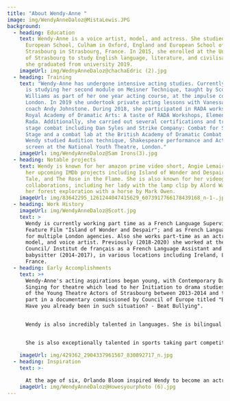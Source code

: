 ```yaml
---
title: "About Wendy-Anne "
image: img/WendyAnneDaloz@MistaLewis.JPG
background:
  - heading: Education
    text: Wendy-Anne is a voice artist, model, and actress. She studied at the
      European School, Culham in Oxford, England and European School of
      Strasbourg in Strasbourg, France. In 2015, she enrolled at the University
      of Strasbourg to study English language, literature, and civilisation and
      she graduated from university 2019.
    imageUrl: img/WednyAnneDaloz@chachaEdric (2).jpg
  - heading: Training
    text: "Wendy-Anne has undergone intensive acting studies. Currently (2020) she
      is studying her second module on Meisner Technique, taught by Scott
      Williams as part of her one year acting course, at the impulse company,
      London. In 2019 she undertook private acting lessons with Vanessa Kirby's
      coach Andy Johnstone. During 2018, she participated in RADA workshops at
      Royal Academy of Dramatic Arts: A taste of RADA Workshops, Elements of
      Rada. Additionally, she carried out several certifications and training in
      stage combat including Dan Syles and Strike Company: Combat for Screen and
      Stage and a combat lab at the British Academy of Dramatic Combat. In 2016
      Wendy studied Audition technique, Shakespeare performance and Acting for
      screen at the National Youth Theatre, London."
    imageUrl: img/WendyAnneDaloz@Sam Irons(3).jpg
  - heading: Notable projects
    text: Wendy is known for her amazon prime video short, Angie Lemaire as well as
      her upcoming IMDb projects including Island of Wonder and Despair, Gemma's
      Tale, and The Rose in the Flame. She is also known for her videography
      collaborations, including her lady with the lamp clip by Alord Walker and
      her forest exploration with a horse by Mark Owen.
    imageUrl: img/83642295_1261244047415629_6073917766178439168_n-1-.jpg
  - heading: Work History
    imageUrl: img/WendyAnneDaloz@Scott.jpg
    text: >
      Wendy is currently working part time as a French Language Supervisor for
      Feature Film "Island of Wonder and Despair"; and as French Language tutor
      for multiple London agencies. Also she works part-time as an actress,
      model, and voice artist. Previously (2018-2020) she worked at the British
      Council/ Institut de français as a French Language Assistant and as a
      babysitter (2014-2017), in various locations including Ireland, London and
      France.
  - heading: Early Accomplishments
    text: >+
      Wendy-Anne's acting aspirations began young, with Contemporary Dance and
      Singing for theatre which lead to her Initiation to drama studies as part
      of the Young Theatre Actors of Strasbourg between 2013-2014 and taking
      part in a documentary commissioned by Council of Europe titled "Bullying -
      Have you already been in such situation? - Beat Bullying".


      Wendy is also incredibly talented in languages. She is bilingual in English and French and does not have an accent. She is also semi-fluent in German and Spanish, which she studied intensively during her youth as part of her European baccalaureate. Additionally, her love of languages lead to her creating a short novel: "fly away" in 2015, a romantic adventure about a girl going on a quest to Ireland.


      She is also exceptionally talented in sports taking part competitively in Badminton, Baseball, Basketball, Canoe, Cycling, Football, Gymnastics, Hockey (field), Rhythmic Gymnastics, Swimming and Yoga, of which she achieved gold medals in swimming and a silver medal in Lingolsheim cross country (2013). 

    imageUrl: img/429362_2904337961567_830892717_n.jpg
  - heading: Inspiration
    text: >-
      
      At the age of six, Orlando Bloom inspired Wendy to become an actress. She watched all his movies, inspired by the heroic and fantastical characters that he portrayed that made created the illusion of diving into another realm! Her aspiration is to find herself in similar roles and to and to inspire others in the same way.
    imageUrl: img/WendyAnneDaloz@Howesyourphoto (6).jpg
---
```

